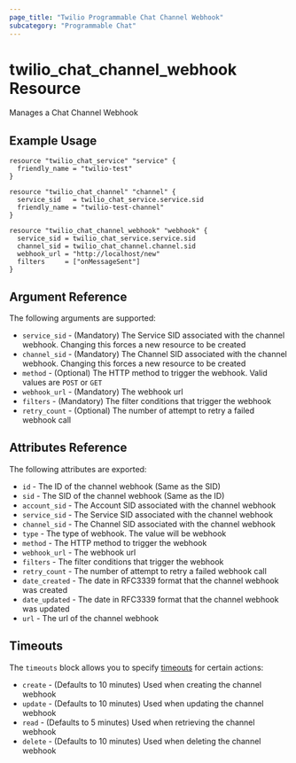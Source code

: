 ```yaml
---
page_title: "Twilio Programmable Chat Channel Webhook"
subcategory: "Programmable Chat"
---
```


# twilio_chat_channel_webhook Resource

Manages a Chat Channel Webhook

## Example Usage

```hcl
resource "twilio_chat_service" "service" {
  friendly_name = "twilio-test"
}

resource "twilio_chat_channel" "channel" {
  service_sid   = twilio_chat_service.service.sid
  friendly_name = "twilio-test-channel"
}

resource "twilio_chat_channel_webhook" "webhook" {
  service_sid = twilio_chat_service.service.sid
  channel_sid = twilio_chat_channel.channel.sid
  webhook_url = "http://localhost/new"
  filters     = ["onMessageSent"]
}
```

## Argument Reference

The following arguments are supported:

- `service_sid` - (Mandatory) The Service SID associated with the channel webhook. Changing this forces a new resource to be created
- `channel_sid` - (Mandatory) The Channel SID associated with the channel webhook. Changing this forces a new resource to be created
- `method` - (Optional) The HTTP method to trigger the webhook. Valid values are `POST` or `GET`
- `webhook_url` - (Mandatory) The webhook url
- `filters` - (Mandatory) The filter conditions that trigger the webhook
- `retry_count` - (Optional)  The number of attempt to retry a failed webhook call

## Attributes Reference

The following attributes are exported:

- `id` - The ID of the channel webhook (Same as the SID)
- `sid` - The SID of the channel webhook (Same as the ID)
- `account_sid` - The Account SID associated with the channel webhook
- `service_sid` - The Service SID associated with the channel webhook
- `channel_sid` - The Channel SID associated with the channel webhook
- `type` - The type of webhook. The value will be webhook
- `method` - The HTTP method to trigger the webhook
- `webhook_url` - The webhook url
- `filters` - The filter conditions that trigger the webhook
- `retry_count` - The number of attempt to retry a failed webhook call
- `date_created` - The date in RFC3339 format that the channel webhook was created
- `date_updated` - The date in RFC3339 format that the channel webhook was updated
- `url` - The url of the channel webhook

## Timeouts

The `timeouts` block allows you to specify [timeouts](https://www.terraform.io/docs/configuration/resources.html#timeouts) for certain actions:

- `create` - (Defaults to 10 minutes) Used when creating the channel webhook
- `update` - (Defaults to 10 minutes) Used when updating the channel webhook
- `read` - (Defaults to 5 minutes) Used when retrieving the channel webhook
- `delete` - (Defaults to 10 minutes) Used when deleting the channel webhook
